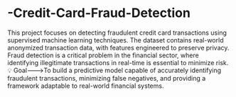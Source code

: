 # -Credit-Card-Fraud-Detection
This project focuses on detecting fraudulent credit card transactions using supervised machine learning techniques. 
The dataset contains real-world anonymized transaction data, with features engineered to preserve privacy. Fraud detection is a critical problem in the financial sector, where identifying illegitimate transactions in real-time is essential to minimize risk.
💡 Goal--->To build a predictive model capable of accurately identifying fraudulent transactions, minimizing false negatives, and providing a framework adaptable to real-world financial systems.
